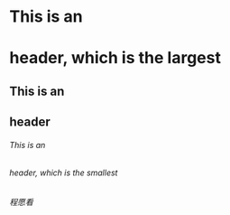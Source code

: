 # This is an <h1> header, which is the largest
## This is an <h2> header
###### This is an <h6> header, which is the smallest
###### 程愿看
